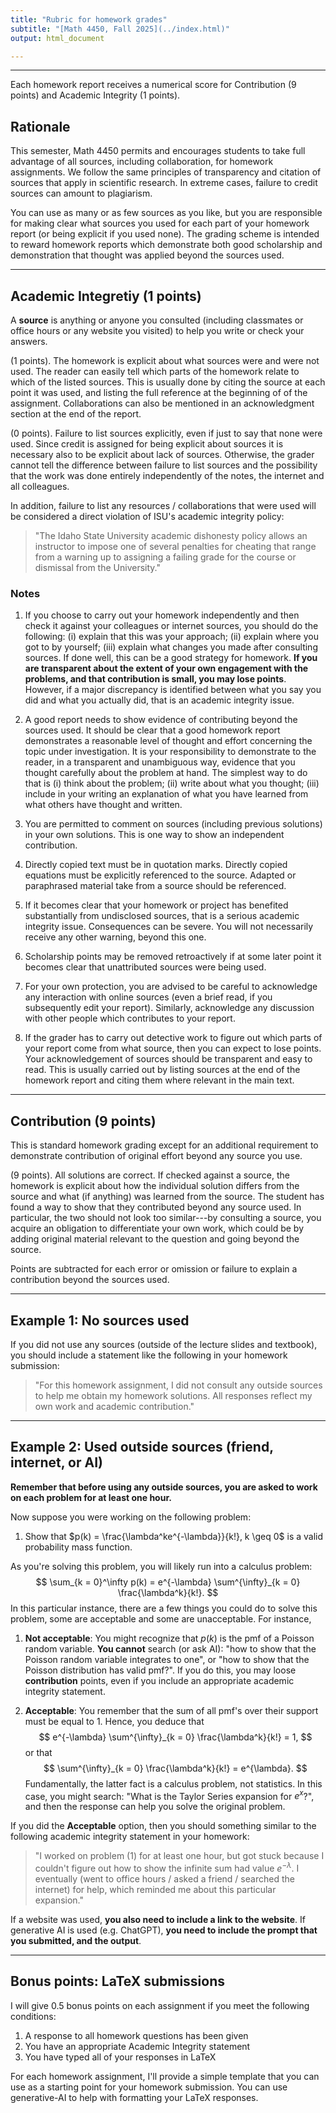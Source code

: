 ```yaml
---
title: "Rubric for homework grades"
subtitle: "[Math 4450, Fall 2025](../index.html)"
output: html_document

---
```


-----------

Each homework report receives a numerical score for Contribution (9 points) and Academic Integrity (1 points).

## Rationale

This semester, Math 4450 permits and encourages students to take full advantage of all sources, including collaboration, for homework assignments. 
We follow the same principles of transparency and citation of sources that apply in scientific research. 
In extreme cases, failure to credit sources can amount to plagiarism. 

You can use as many or as few sources as you like, but you are responsible for making clear what sources you used for each part of your homework report (or being explicit if you used none).
The grading scheme is intended to reward homework reports which demonstrate both good scholarship and demonstration that thought was applied beyond the sources used.

------------

## Academic Integretiy (1 points)

A **source** is anything or anyone you consulted (including classmates or office hours or any website you visited) to help you write or check your answers.

(1 points). The homework is explicit about what sources were and were not used. The reader can easily tell which parts of the homework relate to which of the listed sources. This is usually done by citing the source at each point it was used, and listing the full reference at the beginning of of the assignment. Collaborations can also be mentioned in an acknowledgment section at the end of the report.

(0 points). Failure to list sources explicitly, even if just to say that none were used. Since credit is assigned for being explicit about sources it is necessary also to be explicit about lack of sources. Otherwise, the grader cannot tell the difference between failure to list sources and the possibility that the work was done entirely independently of the notes, the internet and all colleagues.

In addition, failure to list any resources / collaborations that were used will be considered a direct violation of ISU's academic integrity policy:

> "The Idaho State University academic dishonesty policy allows an instructor to impose one of several penalties for cheating that range from a warning up to assigning a failing grade for the course or dismissal from the University."

### Notes


1. If you choose to carry out your homework independently and then check it against your colleagues or internet sources, you should do the following: (i) explain that this was your approach; (ii) explain where you got to by yourself; (iii) explain what changes you made after consulting sources. If done well, this can be a good strategy for homework. **If you are transparent about the extent of your own engagement with the problems, and that contribution is small, you may lose points**. However, if a major discrepancy is identified between what you say you did and what you actually did, that is an academic integrity issue.

1. A good report needs to show evidence of contributing beyond the sources used.  It should be clear that a good homework report demonstrates a reasonable level of thought and effort concerning the topic under investigation. It is your responsibility to demonstrate to the reader, in a transparent and unambiguous way, evidence that you thought carefully about the problem at hand. The simplest way to do that is (i) think about the problem; (ii) write about what you thought; (iii) include in your writing an explanation of what you have learned from what others have thought and written.

1. You are permitted to comment on sources (including previous solutions) in your own solutions. This is one way to show an independent contribution.

1. Directly copied text must be in quotation marks. Directly copied equations must be explicitly referenced to the source. Adapted or paraphrased material take from a source should be referenced.

1. If it becomes clear that your homework or project has benefited substantially from undisclosed sources, that is a serious academic integrity issue. Consequences can be severe. You will not necessarily receive any other warning, beyond this one. 

1. Scholarship points may be removed retroactively if at some later point it becomes clear that unattributed sources were being used.

1. For your own protection, you are advised to be careful to acknowledge any interaction with online sources (even a brief read, if you subsequently edit your report). Similarly, acknowledge any discussion with other people which contributes to your report.

1. If the grader has to carry out detective work to figure out which parts of your report come from what source, then you can expect to lose points. Your acknowledgement of sources should be transparent and easy to read. This is usually carried out by listing sources at the end of the homework report and citing them where relevant in the main text.

-----------

## Contribution (9 points)

This is standard homework grading except for an additional requirement to demonstrate contribution of original effort beyond any source you use.

(9 points). All solutions are correct. If checked against a source, the homework is explicit about how the individual solution differs from the source and what (if anything) was learned from the source. The student has found a way to show that they contributed beyond any source used. In particular, the two should not look too similar---by consulting a source, you acquire an obligation to differentiate your own work, which could be by adding original material relevant to the question and going beyond the source.

Points are subtracted for each error or omission or failure to explain a contribution beyond the sources used. 

------------

## Example 1: No sources used

If you did not use any sources (outside of the lecture slides and textbook), you should include a statement like the following in your homework submission:

> "For this homework assignment, I did not consult any outside sources to help me obtain my homework solutions. All responses reflect my own work and academic contribution."

------------

## Example 2: Used outside sources (friend, internet, or AI)

**Remember that before using any outside sources, you are asked to work on each problem for at least one hour.**

Now suppose you were working on the following problem:

1. Show that $p(k) = \frac{\lambda^ke^{-\lambda}}{k!}, k \geq 0$ is a valid probability mass function.

As you're solving this problem, you will likely run into a calculus problem:
$$
\sum_{k = 0}^\infty p(k) = e^{-\lambda} \sum^{\infty}_{k = 0} \frac{\lambda^k}{k!}.
$$
In this particular instance, there are a few things you could do to solve this problem, some are acceptable and some are unacceptable.
For instance,

1. **Not acceptable**: You might recognize that $p(k)$ is the pmf of a Poisson random variable. **You cannot** search (or ask AI): "how to show that the Poisson random variable integrates to one", or "how to show that the Poisson distribution has valid pmf?". If you do this, you may loose **contribution** points, even if you include an appropriate academic integrity statement.

1. **Acceptable**: You remember that the sum of all pmf's over their support must be equal to $1$. Hence, you deduce that 
$$
e^{-\lambda} \sum^{\infty}_{k = 0} \frac{\lambda^k}{k!} = 1,
$$
or that 
$$
\sum^{\infty}_{k = 0} \frac{\lambda^k}{k!} = e^{\lambda}.
$$
Fundamentally, the latter fact is a calculus problem, not statistics. In this case, you might search: "What is the Taylor Series expansion for $e^x$?", and then the response can help you solve the original problem.

If you did the **Acceptable** option, then you should something similar to the following academic integrity statement in your homework: 

> "I worked on problem (1) for at least one hour, but got stuck because I couldn't figure out how to show the infinite sum had value $e^{-\lambda}$. I eventually (went to office hours / asked a friend / searched the internet) for help, which reminded me about this particular expansion."

If a website was used, **you also need to include a link to the website**. If generative AI is used (e.g. ChatGPT), **you need to include the prompt that you submitted, and the output**.

------------

## Bonus points: LaTeX submissions

I will give 0.5 bonus points on each assignment if you meet the following conditions:

1. A response to all homework questions has been given
1. You have an appropriate Academic Integrity statement
1. You have typed all of your responses in LaTeX 

For each homework assignment, I'll provide a simple template that you can use as a starting point for your homework submission.
You can use generative-AI to help with formatting your LaTeX responses.



